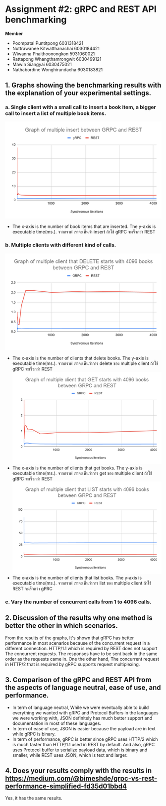 # Assignment #2: gRPC and REST API benchmarking

**Member**
* Poompatai Puntitpong 		      6031318421
* Nuttrawanee Kitwatthanachai 	6030184421
* Wiwanna Phaithoonongkon 	    5931060021
* Rattapong Whangthamrongwit 	  6030499121
* Mawin Siangyai 			          6030475021
* Nathabordine Wonghirundacha 	6030183821

## 1. Graphs showing the benchmarking results with the explanation of your experimental settings. 
### a. 	Single client with a small call to insert a book item, a bigger call to insert a list of multiple book items. 
![GitHub Logo](/aa_insert.png)
* The x-axis is the number of book items that are inserted. The y-axis is executable time(ms.). จากกราฟ เราจะเห็นว่า insert ถ้าใช้  gRPC จะเร็วกว่า REST
### b. 	Multiple clients with different kind of calls.
![GitHub Logo](/DELETE.png)
* The x-axis is the number of clients that delete books. The y-axis is executable time(ms.). จากกราฟ เราจะเห็นว่าการ delete ของ multiple client ถ้าใช้ gRPC จะเร็วกว่า REST
![GitHub Logo](/GET.png)
* The x-axis is the number of clients that get books. The y-axis is executable time(ms.). จากกราฟ เราจะเห็นว่าการ get ของ multiple client ถ้าใช้ gRPC จะเร็วกว่า REST 
![GitHub Logo](/LIST.png)
* The x-axis is the number of clients that list books. The y-axis is executable time(ms.). จากกราฟ เราจะเห็นว่าการ list ของ multiple client ถ้าใช้ REST จะเร็วกว่า gPRC

### c. 	Vary the number of concurrent calls from 1 to 4096 calls.
## 2. Discussion of the results why one method is better the other in which scenarios. 
 From the results of the graphs, It's shown that gRPC has better performance in most scenarios because of the concurrent request in a different connection. HTTP/1.1 which is required by REST does not support The concurrent requests. The responses have to be sent back in the same order as the requests came in. One the other hand, The concurrent request in HTTP/2 that is required by gRPC supports request multiplexing.

## 3. Comparison of the gRPC and REST API from the aspects of language neutral, ease of use, and performance.
  * In term of language neutral, While we were eventually able to build everything we wanted with gRPC and Protocol Buffers in the languages we were working with, JSON definitely has much better support and documentation in most of these languages. 
  * In term of ease of use, JSON is easier because the payload are in text while gRPC is binary.
  * In term of performance, gRPC is better since gRPC uses HTTP/2 which is much faster than HTTP/1.1 used in REST by default. And also, gRPC uses Protocol buffer to serialize payload data, which is binary and smaller, while REST uses JSON, which is text and larger.

## 4. Does your results comply with the results in https://medium.com/@bimeshde/grpc-vs-rest-performance-simplified-fd35d01bbd4
  Yes, it has the same results.
